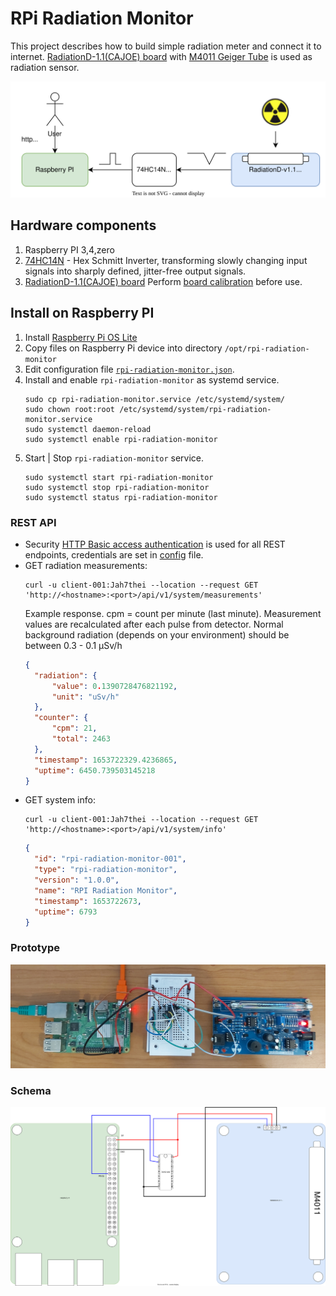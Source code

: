 # RPi Radiation Monitor
This project describes how to build simple radiation meter and connect it to internet.
[RadiationD-1.1(CAJOE) board](https://github.com/SensorsIot/Geiger-Counter-RadiationD-v1.1-CAJOE-)
with [M4011 Geiger Tube](https://github.com/SensorsIot/Geiger-Counter-RadiationD-v1.1-CAJOE-/blob/master/M4011%20Geiger%20Tube%20Specification.pdf)
is used as radiation sensor.

![block-schema](docs/rpi-radiation-monitor-block.drawio.svg)

## Hardware components
1. Raspberry PI 3,4,zero
2. [74HC14N](https://datasheet.octopart.com/74HC14N-Philips-datasheet-7274161.pdf) - Hex Schmitt Inverter, transforming slowly changing input signals into sharply
   defined, jitter-free output signals.
3. [RadiationD-1.1(CAJOE) board](https://github.com/SensorsIot/Geiger-Counter-RadiationD-v1.1-CAJOE-)
   Perform [board calibration](https://github.com/SensorsIot/Geiger-Counter-RadiationD-v1.1-CAJOE-/blob/master/En_Calibration_GMv1.1.pdf) before use. 

## Install on Raspberry PI
1. Install [Raspberry Pi OS Lite](https://downloads.raspberrypi.org/raspios_lite_armhf/images/raspios_lite_armhf-2022-04-07/2022-04-04-raspios-bullseye-armhf-lite.img.xz)
2. Copy files on Raspberry Pi device into directory ``/opt/rpi-radiation-monitor``
5. Edit configuration file [``rpi-radiation-monitor.json``](rpi-radiation-monitor.json).
6. Install and enable ``rpi-radiation-monitor`` as systemd service.
   ```
   sudo cp rpi-radiation-monitor.service /etc/systemd/system/
   sudo chown root:root /etc/systemd/system/rpi-radiation-monitor.service
   sudo systemctl daemon-reload
   sudo systemctl enable rpi-radiation-monitor
   ```
7. Start | Stop ``rpi-radiation-monitor`` service.
   ```
   sudo systemctl start rpi-radiation-monitor
   sudo systemctl stop rpi-radiation-monitor
   sudo systemctl status rpi-radiation-monitor
   ```

### REST API
* Security [HTTP Basic access authentication](https://en.wikipedia.org/wiki/Basic_access_authentication) 
  is used for all REST endpoints, credentials are set in [config](rpi-radiation-monitor.json) file. 
* GET radiation measurements:
  ```shell
  curl -u client-001:Jah7thei --location --request GET 'http://<hostname>:<port>/api/v1/system/measurements'
  ``` 
  Example response. cpm = count per minute (last minute). Measurement values are recalculated after each pulse from detector.
  Normal background radiation (depends on your environment) should be between 0.3 - 0.1 &mu;Sv/h
  ```json
  {
    "radiation": {
        "value": 0.1390728476821192,
        "unit": "uSv/h"
    },
    "counter": {
        "cpm": 21,
        "total": 2463
    },
    "timestamp": 1653722329.4236865,
    "uptime": 6450.739503145218
  }
  ```
* GET system info:
  ```shell
  curl -u client-001:Jah7thei --location --request GET 'http://<hostname>:<port>/api/v1/system/info'
  ```
  ```json
  {
    "id": "rpi-radiation-monitor-001",
    "type": "rpi-radiation-monitor",
    "version": "1.0.0",
    "name": "RPI Radiation Monitor",
    "timestamp": 1653722673,
    "uptime": 6793
  }
  ```

### Prototype
![prototype](docs/rpi-radiation-monitor.jpg)

### Schema
![schema](docs/rpi-radiation-monitor.drawio.svg)
